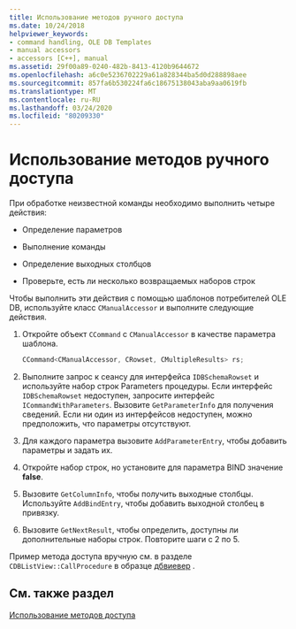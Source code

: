 ```yaml
---
title: Использование методов ручного доступа
ms.date: 10/24/2018
helpviewer_keywords:
- command handling, OLE DB Templates
- manual accessors
- accessors [C++], manual
ms.assetid: 29f00a89-0240-482b-8413-4120b9644672
ms.openlocfilehash: a6c0e5236702229a61a828344ba5d0d288898aee
ms.sourcegitcommit: 857fa6b530224fa6c18675138043aba9aa0619fb
ms.translationtype: MT
ms.contentlocale: ru-RU
ms.lasthandoff: 03/24/2020
ms.locfileid: "80209330"
---
```

# <a name="using-manual-accessors"></a>Использование методов ручного доступа

При обработке неизвестной команды необходимо выполнить четыре действия:

- Определение параметров

- Выполнение команды

- Определение выходных столбцов

- Проверьте, есть ли несколько возвращаемых наборов строк

Чтобы выполнить эти действия с помощью шаблонов потребителей OLE DB, используйте класс `CManualAccessor` и выполните следующие действия.

1. Откройте объект `CCommand` с `CManualAccessor` в качестве параметра шаблона.

    ```cpp
    CCommand<CManualAccessor, CRowset, CMultipleResults> rs;
    ```

1. Выполните запрос к сеансу для интерфейса `IDBSchemaRowset` и используйте набор строк Parameters процедуры. Если интерфейс `IDBSchemaRowset` недоступен, запросите интерфейс `ICommandWithParameters`. Вызовите `GetParameterInfo` для получения сведений. Если ни один из интерфейсов недоступен, можно предположить, что параметры отсутствуют.

1. Для каждого параметра вызовите `AddParameterEntry`, чтобы добавить параметры и задать их.

1. Откройте набор строк, но установите для параметра BIND значение **false**.

1. Вызовите `GetColumnInfo`, чтобы получить выходные столбцы. Используйте `AddBindEntry`, чтобы добавить выходной столбец в привязку.

1. Вызовите `GetNextResult`, чтобы определить, доступны ли дополнительные наборы строк. Повторите шаги с 2 по 5.

Пример метода доступа вручную см. в разделе `CDBListView::CallProcedure` в образце [дбвиевер](https://github.com/Microsoft/VCSamples/tree/master/VC2010Samples/ATL/OLEDB/Consumer) .

## <a name="see-also"></a>См. также раздел

[Использование методов доступа](../../data/oledb/using-accessors.md)
